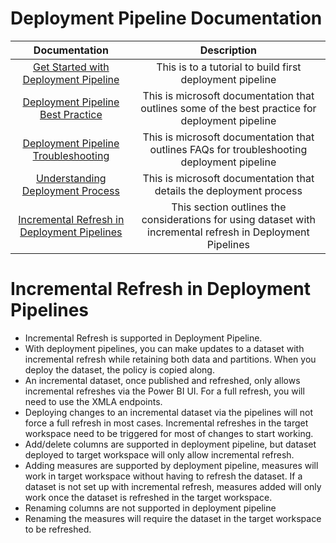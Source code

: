 # Deployment Pipeline Documentation

| Documentation | Description | 
|:------:|:-----:|
| [Get Started with Deployment Pipeline](https://docs.microsoft.com/en-us/power-bi/create-reports/deployment-pipelines-get-started) | This is to a tutorial to build first deployment pipeline |
| [Deployment Pipeline Best Practice](https://docs.microsoft.com/en-us/power-bi/create-reports/deployment-pipelines-best-practices) | This is microsoft documentation that outlines some of the best practice for deployment pipeline |
| [Deployment Pipeline Troubleshooting](https://docs.microsoft.com/en-us/power-bi/create-reports/deployment-pipelines-troubleshooting) | This is microsoft documentation that outlines FAQs for troubleshooting deployment pipeline | 
| [Understanding Deployment Process](https://docs.microsoft.com/en-us/power-bi/create-reports/deployment-pipelines-process) | This is microsoft documentation that details the deployment process |
| [Incremental Refresh in Deployment Pipelines](https://github.com/lipinght/pbideployment/blob/main/DeploymentPipeline/DeploymentPipeline.md#incremental-refresh-in-deplooyment-pipelines) | This section outlines the considerations for using dataset with incremental refresh in Deployment Pipelines |


# Incremental Refresh in Deployment Pipelines
* Incremental Refresh is supported in Deployment Pipeline. 
* With deployment pipelines, you can make updates to a dataset with incremental refresh while retaining both data and partitions. When you deploy the dataset, the policy is copied along.
* An incremental dataset, once published and refreshed, only allows incremental refreshes via the Power BI UI. For a full refresh, you will need to use the XMLA endpoints.
* Deploying changes to an incremental dataset via the pipelines will not force a full refresh in most cases. Incremental refreshes in the target workspace need to be triggered for most of changes to start working.
* Add/delete columns are supported in deployment pipeline, but dataset deployed to target workspace will only allow incremental refresh.
* Adding measures are supported by deployment pipeline, measures will work in target workspace without having to refresh the dataset. If a dataset is not set up with incremental refresh, measures added will only work once the dataset is refreshed in the target workspace.
* Renaming columns are not supported in deployment pipeline
* Renaming the measures will require the dataset in the target workspace to be refreshed.
